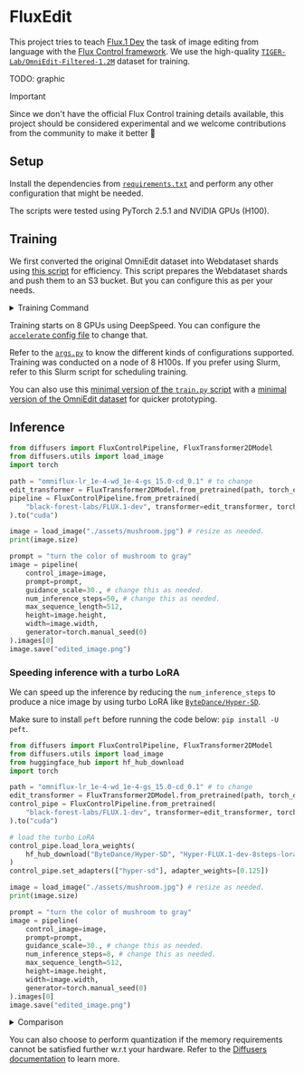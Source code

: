 # FluxEdit

This project tries to teach [Flux.1 Dev](https://huggingface.co/black-forest-labs/FLUX.1-dev) the task of image editing from language with the [Flux Control framework](https://github.com/huggingface/diffusers/tree/main/examples/flux-control). We use the high-quality [`TIGER-Lab/OmniEdit-Filtered-1.2M`](https://huggingface.co/datasets/TIGER-Lab/OmniEdit-Filtered-1.2M/) dataset for training.

TODO: graphic

>[!IMPORTANT]
> Since we don't have the official Flux Control training details available, this project should be considered experimental and we welcome contributions from the community to make it better 🤗

## Setup

Install the dependencies from [`requirements.txt`](./requirements.txt) and perform any other configuration that might be needed.

The scripts were tested using PyTorch 2.5.1 and NVIDIA GPUs (H100).

## Training

We first converted the original OmniEdit dataset into Webdataset shards using [this script](./misc/convert_to_wds.py) for efficiency. This script prepares the Webdataset shards and push them to an S3 bucket. But you can configure this as per your needs.

<details>
<summary>Training Command</summary>

```bash
export LR=1e-4
export WEIGHT_DECAY=1e-4
export GUIDANCE_SCALE=30.0
export CAPTION_DROPOUT=0.0
export LR_SCHEDULER="constant"

srun --wait=60 --kill-on-bad-exit=1 accelerate launch --config_file=./misc/accelerate_ds2.yaml train_control_flux_wds.py \
  --pretrained_model_name_or_path="black-forest-labs/FLUX.1-dev" \
  --output_dir="omniflux-lr_${LR}-wd_${WEIGHT_DECAY}-gs_${GUIDANCE_SCALE}-cd_${CAPTION_DROPOUT}-scheduler_${LR_SCHEDULER}-sim_flow-no8bitadam" \
  --mixed_precision="bf16" \
  --per_gpu_batch_size=4 \
  --dataloader_num_workers=4 \
  --gradient_accumulation_steps=4 \
  --quality_threshold=10.0 \
  --simplified_flow \
  --gradient_checkpointing \
  --proportion_empty_prompts=$CAPTION_DROPOUT \
  --learning_rate=$LR \
  --adam_weight_decay=$WEIGHT_DECAY \
  --guidance_scale=$GUIDANCE_SCALE \
  --validation_guidance_scale="10.,20.,30.,40." \
  --report_to="wandb" --log_dataset_samples \
  --lr_scheduler=$LR_SCHEDULER \
  --lr_warmup_steps=0 \
  --checkpointing_steps=4000 \
  --resume_from_checkpoint="latest" --checkpoints_total_limit=2 \
  --max_train_steps=20000 \
  --validation_steps=400 \
  --validation_image "assets/car.jpg" "assets/green_creature.jpg" "assets/norte_dam.jpg" "assets/mushroom.jpg" \
  --validation_prompt "Give this the look of a traditional Japanese woodblock print." "transform the setting to a winter scene" "Change it to look like it's in the style of an impasto painting." "turn the color of mushroom to gray" \
  --seed="0" \
  --push_to_hub

echo "END TIME: $(date)"
```

</details>

Training starts on 8 GPUs using DeepSpeed. You can configure the [`accelerate` config file](./misc/accelerate_ds2.yaml) to change that.

Refer to the [`args.py`](./args.py) to know the different kinds of configurations supported. Training was conducted on a node of 8 H100s. If you prefer using Slurm, refer to this Slurm script for scheduling training.

You can also use this [minimal version of the `train.py` script](https://github.com/huggingface/diffusers/blob/main/examples/flux-control/train_control_flux.py) with a [minimal version of the OmniEdit dataset](https://huggingface.co/datasets/sayakpaul/OmniEdit-mini) for quicker prototyping.

## Inference

```py
from diffusers import FluxControlPipeline, FluxTransformer2DModel
from diffusers.utils import load_image
import torch 

path = "omniflux-lr_1e-4-wd_1e-4-gs_15.0-cd_0.1" # to change
edit_transformer = FluxTransformer2DModel.from_pretrained(path, torch_dtype=torch.bfloat16)
pipeline = FluxControlPipeline.from_pretrained(
    "black-forest-labs/FLUX.1-dev", transformer=edit_transformer, torch_dtype=torch.bfloat16
).to("cuda")

image = load_image("./assets/mushroom.jpg") # resize as needed.
print(image.size)

prompt = "turn the color of mushroom to gray"
image = pipeline(
    control_image=image,
    prompt=prompt,
    guidance_scale=30., # change this as needed.
    num_inference_steps=50, # change this as needed.
    max_sequence_length=512,
    height=image.height,
    width=image.width,
    generator=torch.manual_seed(0)
).images[0]
image.save("edited_image.png")
```

### Speeding inference with a turbo LoRA

We can speed up the inference by reducing the `num_inference_steps` to produce a nice image by using turbo LoRA like [`ByteDance/Hyper-SD`](https://hf.co/ByteDance/Hyper-SD).

Make sure to install `peft` before running the code below: `pip install -U peft`.

```py
from diffusers import FluxControlPipeline, FluxTransformer2DModel
from diffusers.utils import load_image
from huggingface_hub import hf_hub_download
import torch

path = "omniflux-lr_1e-4-wd_1e-4-gs_15.0-cd_0.1" # to change
edit_transformer = FluxTransformer2DModel.from_pretrained(path, torch_dtype=torch.bfloat16)
control_pipe = FluxControlPipeline.from_pretrained(
    "black-forest-labs/FLUX.1-dev", transformer=edit_transformer, torch_dtype=torch.bfloat16
).to("cuda")

# load the turbo LoRA
control_pipe.load_lora_weights(
    hf_hub_download("ByteDance/Hyper-SD", "Hyper-FLUX.1-dev-8steps-lora.safetensors"), adapter_name="hyper-sd"
)
control_pipe.set_adapters(["hyper-sd"], adapter_weights=[0.125])

image = load_image("./assets/mushroom.jpg") # resize as needed.
print(image.size)

prompt = "turn the color of mushroom to gray"
image = pipeline(
    control_image=image,
    prompt=prompt,
    guidance_scale=30., # change this as needed.
    num_inference_steps=8, # change this as needed.
    max_sequence_length=512,
    height=image.height,
    width=image.width,
    generator=torch.manual_seed(0)
).images[0]
image.save("edited_image.png")
```

<details>
<summary>Comparison</summary>
TODO
</details>

You can also choose to perform quantization if the memory requirements cannot be satisfied further w.r.t your hardware. Refer to the [Diffusers documentation](https://huggingface.co/docs/diffusers/main/en/quantization/overview) to learn more.